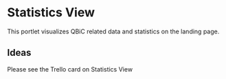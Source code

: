 # Statistics View #

This portlet visualizes QBiC related data and statistics on the landing page.

## Ideas ##
Please see the Trello card on Statistics View



 



    